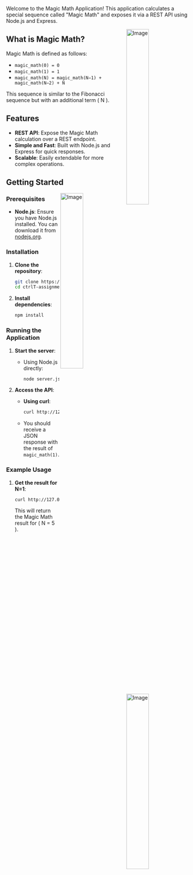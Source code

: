 Welcome to the Magic Math Application! This application calculates a special sequence called "Magic Math" and exposes it via a REST API using Node.js and Express.

<img src="https://github.com/lassiecoder/lassiecoder/assets/17312616/2ae4d51a-1aae-45b9-86ae-75d01eb6e446" align="right" width="35%" alt="Image">

## What is Magic Math?

Magic Math is defined as follows:
- `magic_math(0) = 0`
- `magic_math(1) = 1`
- `magic_math(N) = magic_math(N−1) + magic_math(N−2) + N`

This sequence is similar to the Fibonacci sequence but with an additional term \( N \).

## Features

- **REST API**: Expose the Magic Math calculation over a REST endpoint.
- **Simple and Fast**: Built with Node.js and Express for quick responses.
- **Scalable**: Easily extendable for more complex operations.

## Getting Started

 <img src="https://github.com/lassiecoder/lassiecoder/assets/17312616/2ae4d51a-1aae-45b9-86ae-75d01eb6e446" align="right" width="35%" alt="Image">

### Prerequisites

- **Node.js**: Ensure you have Node.js installed. You can download it from [nodejs.org](https://nodejs.org/).

### Installation

1. **Clone the repository**:
    ```bash
    git clone https://github.com/GantaVenkataKousik/ctrlT-assignment.git
    cd ctrlT-assignment
    ```

2. **Install dependencies**:
    ```bash
    npm install
    ```
<img src="https://github.com/lassiecoder/lassiecoder/assets/17312616/2ae4d51a-1aae-45b9-86ae-75d01eb6e446" align="right" width="35%" alt="Image">

### Running the Application

1. **Start the server**:
     
    - Using Node.js directly:
      ```bash
      node server.js
      ```


2. **Access the API**:

    - **Using curl**:
      ```bash
      curl http://127.0.0.1:5000/1
      ```
    - You should receive a JSON response with the result of `magic_math(1)`.


### Example Usage

1. **Get the result for N=1**:
    ```bash
    curl http://127.0.0.1:5000/5
    ```
    This will return the Magic Math result for \( N = 5 \).